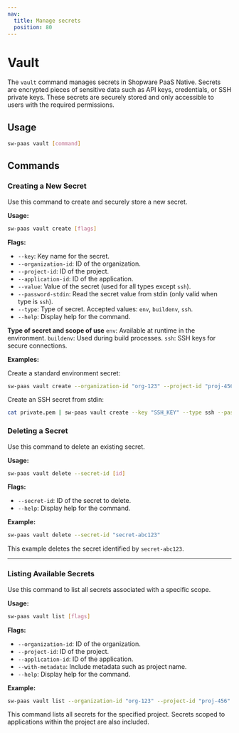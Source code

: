 ```yaml
---
nav:
  title: Manage secrets
  position: 80
---
```


# Vault

The `vault` command manages secrets in Shopware PaaS Native. Secrets are encrypted pieces of sensitive data such as API keys, credentials, or SSH private keys. These secrets are securely stored and only accessible to users with the required permissions.

## Usage

```sh
sw-paas vault [command]
```

## Commands

### Creating a New Secret

Use this command to create and securely store a new secret.

**Usage:**

```sh
sw-paas vault create [flags]
```

**Flags:**

- `--key`: Key name for the secret.
- `--organization-id`: ID of the organization.
- `--project-id`: ID of the project.
- `--application-id`: ID of the application.
- `--value`: Value of the secret (used for all types except `ssh`).
- `--password-stdin`: Read the secret value from stdin (only valid when type is `ssh`).
- `--type`: Type of secret. Accepted values: `env`, `buildenv`, `ssh`.
- `--help`: Display help for the command.

**Type of secret and scope of use**
`env`: Available at runtime in the environment.
`buildenv`: Used during build processes.
`ssh`: SSH keys for secure connections.

**Examples:**

Create a standard environment secret:

```sh
sw-paas vault create --organization-id "org-123" --project-id "proj-456" --application-id "app-789" --key "API_KEY" --value "my-api-key" --type env
```

Create an SSH secret from stdin:

```sh
cat private.pem | sw-paas vault create --key "SSH_KEY" --type ssh --password-stdin
```

### Deleting a Secret

Use this command to delete an existing secret.

**Usage:**

```sh
sw-paas vault delete --secret-id [id]
```

**Flags:**

- `--secret-id`: ID of the secret to delete.
- `--help`: Display help for the command.

**Example:**

```sh
sw-paas vault delete --secret-id "secret-abc123"
```

This example deletes the secret identified by `secret-abc123`.

---

### Listing Available Secrets

Use this command to list all secrets associated with a specific scope.

**Usage:**

```sh
sw-paas vault list [flags]
```

**Flags:**

- `--organization-id`: ID of the organization.
- `--project-id`: ID of the project.
- `--application-id`: ID of the application.
- `--with-metadata`: Include metadata such as project name.
- `--help`: Display help for the command.

**Example:**

```sh
sw-paas vault list --organization-id "org-123" --project-id "proj-456"
```

This command lists all secrets for the specified project. Secrets scoped to applications within the project are also included.
